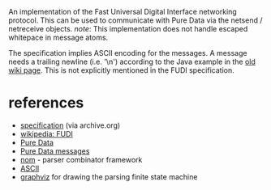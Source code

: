 An implementation of the Fast Universal Digital Interface networking protocol. This can be used to communicate with Pure Data via the netsend / netreceive objects.
*note*: This implementation does not handle escaped whitepace in message atoms.

The specification implies ASCII encoding for the messages.
A message needs a trailing newline (i.e. '\n') according to the Java example in the [old wiki page](https://web.archive.org/web/20120304071510/http://wiki.puredata.info/en/FUDI). This is not explicitly mentioned in the FUDI specification.

# references #
* [specification](https://web.archive.org/web/20120304071510/http://wiki.puredata.info/en/FUDI) (via archive.org)
* [wikipedia: FUDI](https://en.wikipedia.org/wiki/FUDI)
* [Pure Data](http://puredata.info/)
* [Pure Data messages](https://puredata.info/dev/PdMessages)
* [nom](https://github.com/Geal/nom) - parser combinator framework
* [ASCII](https://en.wikipedia.org/wiki/ASCII)
* [graphviz](https://graphviz.org/) for drawing the parsing finite state machine
